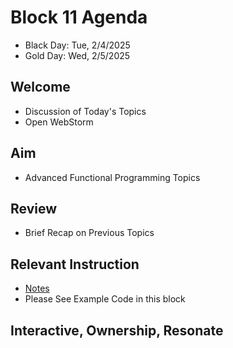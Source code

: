 
# Block 11 Agenda
- Black Day: Tue, 2/4/2025
- Gold Day: Wed, 2/5/2025

## Welcome

- Discussion of Today's Topics
- Open WebStorm

## Aim

- Advanced Functional Programming Topics

## Review

- Brief Recap on Previous Topics

## Relevant Instruction

- [Notes](Notes.md)
- Please See Example Code in this block

## Interactive, Ownership, Resonate
